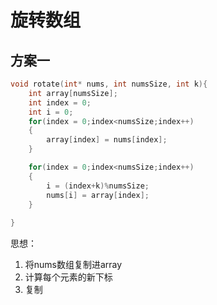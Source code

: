 # 旋转数组

## 方案一

```c
void rotate(int* nums, int numsSize, int k){
    int array[numsSize];
    int index = 0;
    int i = 0;
    for(index = 0;index<numsSize;index++)
    {
        array[index] = nums[index];
    }

    for(index = 0;index<numsSize;index++)
    {
        i = (index+k)%numsSize;
        nums[i] = array[index];
    }
    
}
```

思想：

1. 将nums数组复制进array
2. 计算每个元素的新下标
3. 复制 